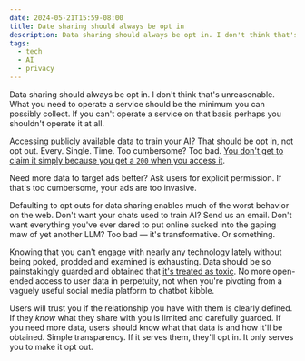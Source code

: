 ```yaml
---
date: 2024-05-21T15:59-08:00
title: Date sharing should always be opt in
description: Data sharing should always be opt in. I don't think that's unreasonable. What you need to operate a service should be the minimum you can possibly collect. If you can't operate a service on that basis perhaps you shouldn't operate it at all.
tags:
  - tech
  - AI
  - privacy
---
```

Data sharing should always be opt in. I don't think that's unreasonable. What you need to operate a service should be the minimum you can possibly collect. If you can't operate a service on that basis perhaps you shouldn't operate it at all.<!-- excerpt -->

Accessing publicly available data to train your AI? That should be opt in, not opt out. Every. Single. Time. Too cumbersome? Too bad. [You don't get to claim it simply because you get a `200` when you access it](https://coryd.dev/posts/2024/access-to-data-isnt-a-grant-to-exploit-it/).

Need more data to target ads better? Ask users for explicit permission. If that's too cumbersome, your ads are too invasive.

Defaulting to opt outs for data sharing enables much of the worst behavior on the web. Don't want your chats used to train AI? Send us an email. Don't want everything you've ever dared to put online sucked into the gaping maw of yet another LLM? Too bad — it's transformative. Or something.

Knowing that you can't engage with nearly any technology lately without being poked, prodded and examined is exhausting. Data should be so painstakingly guarded and obtained that [it's treated as toxic](https://www.schneier.com/blog/archives/2016/03/data_is_a_toxic.html). No more open-ended access to user data in perpetuity, not when you're pivoting from a vaguely useful social media platform to chatbot kibble.

Users will trust you if the relationship you have with them is clearly defined. If they *know* what they share with you is limited and carefully guarded. If you need more data, users should know what that data is and how it'll be obtained. Simple transparency. If it serves them, they'll opt in. It only serves you to make it opt out.
